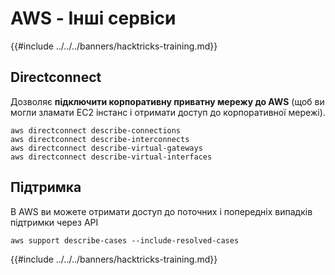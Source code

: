 # AWS - Інші сервіси

{{#include ../../../banners/hacktricks-training.md}}

## Directconnect

Дозволяє **підключити корпоративну приватну мережу до AWS** (щоб ви могли зламати EC2 інстанс і отримати доступ до корпоративної мережі).
```
aws directconnect describe-connections
aws directconnect describe-interconnects
aws directconnect describe-virtual-gateways
aws directconnect describe-virtual-interfaces
```
## Підтримка

В AWS ви можете отримати доступ до поточних і попередніх випадків підтримки через API
```
aws support describe-cases --include-resolved-cases
```
{{#include ../../../banners/hacktricks-training.md}}

